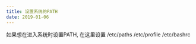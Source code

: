 ```yaml
---
title: 设置系统的PATH
date: 2019-01-06
---
```

如果想在进入系统时设置PATH, 在这里设置
/etc/paths
/etc/profile
/etc/bashrc
